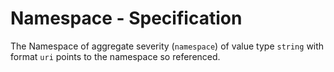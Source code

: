 # Namespace - Specification

The Namespace of aggregate severity (`namespace`) of value type `string` with
format `uri` points to the namespace so referenced.
